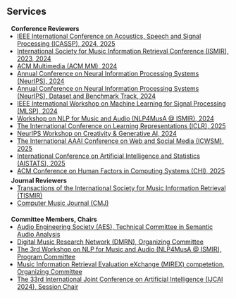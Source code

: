 ## Services

<h4 style="margin:0 10px 0;">Conference Reviewers</h4>

<ul style="margin:0 0 5px;">
  <li><a href="https://2025.ieeeicassp.org/"><autocolor>IEEE International Conference on Acoustics, Speech and Signal Processing (ICASSP), 2024, 2025</autocolor></a></li>
  <li><a href="https://ismir2024.ismir.net/"><autocolor>International Society for Music Information Retrieval Conference (ISMIR), 2023, 2024</autocolor></a></li>
  <li><a href="https://2024.acmmm.org/"><autocolor>ACM Multimedia (ACM MM), 2024</autocolor></a></li>
  <li><a href="https://neurips.cc/"><autocolor>Annual Conference on Neural Information Processing Systems (NeurIPS), 2024</autocolor></a></li>
  <li><a href="https://neurips.cc/"><autocolor>Annual Conference on Neural Information Processing Systems (NeurIPS), Dataset and Benchmark Track, 2024</autocolor></a></li>
  <li><a href="https://2024.ieeemlsp.org/"><autocolor>IEEE International Workshop on Machine Learning for Signal Processing (MLSP), 2024</autocolor></a></li>
  <li><a href="https://ismir2024.ismir.net/"><autocolor>Workshop on NLP for Music and Audio (NLP4MusA @ ISMIR), 2024</autocolor></a></li>
  <li><a href="https://iclr.cc/"><autocolor>The International Conference on Learning Representations (ICLR), 2025</autocolor></a></li>
  <li><a href="https://creativity-ai.github.io/"><autocolor>NeurIPS Workshop on Creativity & Generative AI, 2024</autocolor></a></li>
  <li><a href="https://www.icwsm.org/2025/index.html"><autocolor>The International AAAI Conference on Web and Social Media (ICWSM), 2025</autocolor></a></li>
  <li><a href="https://aistats.org/aistats2025/"><autocolor>International Conference on Artificial Intelligence and Statistics (AISTATS), 2025</autocolor></a></li>
  <li><a href="https://chi2025.acm.org/"><autocolor>ACM Conference on Human Factors in Computing Systems (CHI), 2025</autocolor></a></li>
  
</ul>

<h4 style="margin:0 10px 0;">Journal Reviewers</h4>

<ul style="margin:0 0 20px;">
  <li><a href="https://transactions.ismir.net/"><autocolor>Transactions of the International Society for Music Information Retrieval (TISMIR)</autocolor></a></li>
  <li><a href="http://www.computermusicjournal.org/"><autocolor>Computer Music Journal (CMJ)</autocolor></a></li>
</ul>

<h4 style="margin:0 10px 0;">Committee Members, Chairs</h4>

<ul style="margin:0 0 20px;">
  <li><a href="https://www.aes.org/technical/saa/"><autocolor>Audio Engineering Society (AES), Technical Committee in Semantic Audio Analysis</autocolor></a></li>
  <li><a href="https://www.qmul.ac.uk/dmrn/"><autocolor>Digital Music Research Network (DMRN), Organizing Committee</autocolor></a></li>
  <li><a href="https://ismir2024.ismir.net/"><autocolor>The 3rd Workshop on NLP for Music and Audio (NLP4MusA @ ISMIR), Program Committee</autocolor></a></li>
  <li><a href="https://www.music-ir.org/mirex/wiki/2024:Main_Page"><autocolor> Music Information Retrieval Evaluation eXchange (MIREX) competetion, Organizing Committee</autocolor></a></li>
  <li><a href="https://ijcai24.org/"><autocolor> The 33rd International Joint
Conference on Artificial Intelligence (IJCAI 2024), Session Chair</autocolor></a></li>
</ul>
